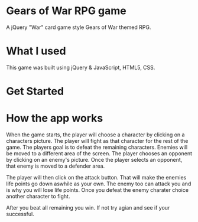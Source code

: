 # Gears of War RPG game

A jQuery "War" card game style Gears of War themed RPG.

# What I used

This game was built using jQuery & JavaScript, HTML5, CSS.

# Get Started



# How the app works 

When the game starts, the player will choose a character by clicking on a characters picture. The player will fight as that character for the rest of the game. The players goal is to defeat the remaining characters. Enemies will be moved to a different area of the screen. The player chooses an opponent by clicking on an enemy's picture. Once the player selects an opponent, that enemy is moved to a defender area. 

The player will then click on the attack button. That will make the enemies life points go down aswhile as your own. The enemy too can attack you and is why you will lose life points. Once you defeat the enemy charater choice another character to fight. 

After you beat all remaining you win. If not try agian and see if your successful. 